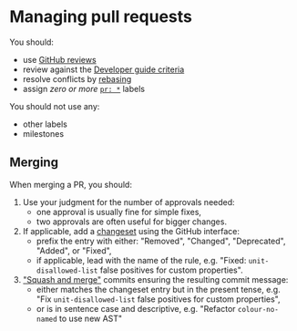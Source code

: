 # Managing pull requests

You should:

- use [GitHub reviews](https://help.github.com/articles/about-pull-request-reviews/)
- review against the [Developer guide criteria](../developer-guide/rules.md)
- resolve conflicts by [rebasing](https://www.atlassian.com/git/tutorials/rewriting-history/git-rebase)
- assign _zero or more_ [`pr: *`](https://github.com/stylelint-stylistic/stylelint-stylistic/labels) labels

You should not use any:

- other labels
- milestones

## Merging

When merging a PR, you should:

1. Use your judgment for the number of approvals needed:
	- one approval is usually fine for simple fixes,
	- two approvals are often useful for bigger changes.
2. If applicable, add a [changeset](https://github.com/changesets/changesets) using the GitHub interface:
	- prefix the entry with either: "Removed", "Changed", "Deprecated", "Added", or "Fixed",
	- if applicable, lead with the name of the rule, e.g. "Fixed: `unit-disallowed-list` false positives for custom properties".
3. ["Squash and merge"](https://help.github.com/en/github/collaborating-with-issues-and-pull-requests/about-pull-request-merges#squash-and-merge-your-pull-request-commits) commits ensuring the resulting commit message:
	- either matches the changeset entry but in the present tense, e.g. "Fix `unit-disallowed-list` false positives for custom properties",
	- or is in sentence case and descriptive, e.g. "Refactor `colour-no-named` to use new AST"
